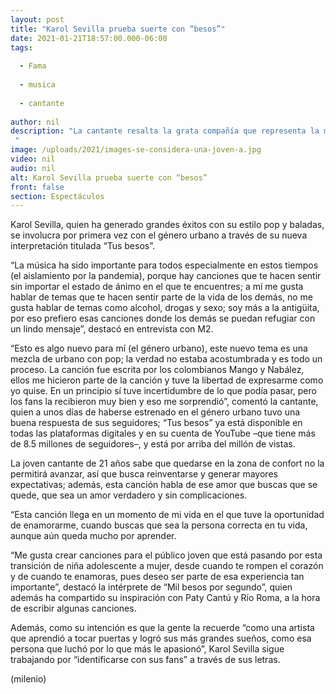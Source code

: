 ```yaml
---
layout: post
title: "Karol Sevilla prueba suerte con “besos”"
date: 2021-01-21T18:57:00.000-06:00
tags:
  
  - Fama
  
  - musica
  
  - cantante
  
author: nil
description: "La cantante resalta la grata compañía que representa la música en tiempos como la pandemia.  "
image: /uploads/2021/images-se-considera-una-joven-a.jpg
video: nil
audio: nil
alt: Karol Sevilla prueba suerte con “besos”
front: false
section: Espectáculos
---
```


Karol Sevilla, quien ha generado grandes éxitos con su estilo pop y baladas, se involucra por primera vez con el género urbano a través de su nueva interpretación titulada “Tus besos”. 

“La música ha sido importante para todos especialmente en estos tiempos (el aislamiento por la pandemia), porque hay canciones que te hacen sentir sin importar el estado de ánimo en el que te encuentres; a mí me gusta hablar de temas que te hacen sentir parte de la vida de los demás, no me gusta hablar de temas como alcohol, drogas y sexo; soy más a la antigüita, por eso prefiero esas canciones donde los demás se puedan refugiar con un lindo mensaje”, destacó en entrevista con M2.  

“Esto es algo nuevo para mí (el género urbano), este nuevo tema es una mezcla de urbano con pop; la verdad no estaba acostumbrada y es todo un proceso. La canción fue escrita por los colombianos Mango y Nabález, ellos me hicieron parte de la canción y tuve la libertad de expresarme como yo quise. En un principio sí tuve incertidumbre de lo que podía pasar, pero los fans la recibieron muy bien y eso me sorprendió”, comentó la cantante, quien a unos días de haberse estrenado en el género urbano tuvo una buena respuesta de sus seguidores; “Tus besos” ya está disponible en todas las plataformas digitales y en su cuenta de YouTube –que tiene más de 8.5 millones de seguidores–, y está por arriba del millón de vistas. 

La joven cantante de 21 años sabe que quedarse en la zona de confort no la permitirá avanzar, así que busca reinventarse y generar mayores expectativas; además, esta canción habla de ese amor que buscas que se quede, que sea un amor verdadero y sin complicaciones. 

“Esta canción llega en un momento de mi vida en el que tuve la oportunidad de enamorarme, cuando buscas que sea la persona correcta en tu vida, aunque aún queda mucho por aprender. 

“Me gusta crear canciones para el público joven que está pasando por esta transición de niña adolescente a mujer, desde cuando te rompen el corazón y de cuando te enamoras, pues deseo ser parte de esa experiencia tan importante”, destacó la intérprete de “Mil besos por segundo”, quien además ha compartido su inspiración con Paty Cantú y Río Roma, a la hora de escribir algunas canciones. 

Además, como su intención es que la gente la recuerde “como una artista que aprendió a tocar puertas y logró sus más grandes sueños, como esa persona que luchó por lo que más le apasionó”, Karol Sevilla sigue trabajando por “identificarse con sus fans” a través de sus letras. 

(milenio)